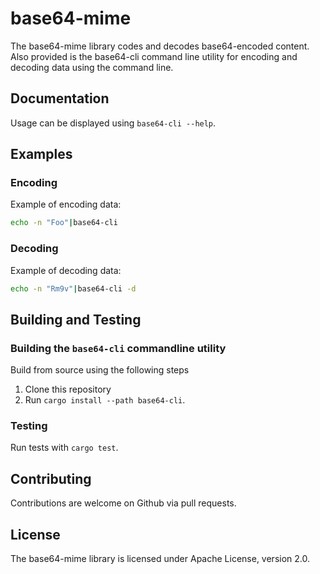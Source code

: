 # base64-mime

The base64-mime library codes and decodes base64-encoded content. Also provided is the base64-cli command line utility for encoding and decoding data using the command line.

## Documentation

Usage can be displayed using `base64-cli --help`.

## Examples

### Encoding

Example of encoding data:
```bash
echo -n "Foo"|base64-cli
```

### Decoding

Example of decoding data:
```bash
echo -n "Rm9v"|base64-cli -d
```

## Building and Testing

### Building the `base64-cli` commandline utility

Build from source using the following steps
1. Clone this repository
2. Run `cargo install --path base64-cli`.

### Testing

Run tests with `cargo test`.

## Contributing

Contributions are welcome on Github via pull requests.

## License

The base64-mime library is licensed under Apache License, version 2.0.
